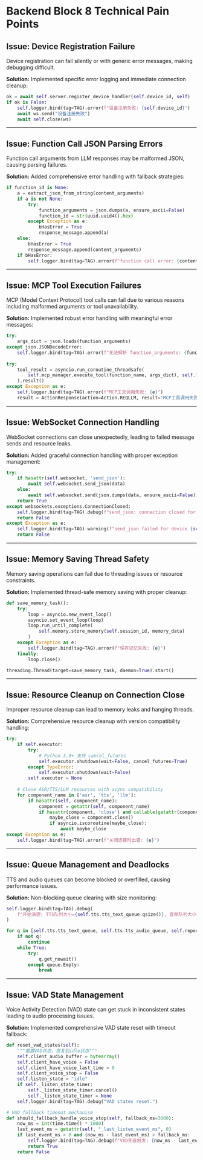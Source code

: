 # Backend Block 8 Technical Pain Points

## Issue: Device Registration Failure
Device registration can fail silently or with generic error messages, making debugging difficult.

**Solution:**
Implemented specific error logging and immediate connection cleanup:
```python
ok = await self.server.register_device_handler(self.device_id, self)
if ok is False:
    self.logger.bind(tag=TAG).error(f"设备注册失败: {self.device_id}")
    await ws.send("设备注册失败")
    await self.close(ws)
```

---

## Issue: Function Call JSON Parsing Errors
Function call arguments from LLM responses may be malformed JSON, causing parsing failures.

**Solution:**
Added comprehensive error handling with fallback strategies:
```python
if function_id is None:
    a = extract_json_from_string(content_arguments)
    if a is not None:
        try:
            function_arguments = json.dumps(a, ensure_ascii=False)
            function_id = str(uuid.uuid4().hex)
        except Exception as e:
            bHasError = True
            response_message.append(a)
    else:
        bHasError = True
        response_message.append(content_arguments)
    if bHasError:
        self.logger.bind(tag=TAG).error(f"function call error: {content_arguments}")
```

---

## Issue: MCP Tool Execution Failures
MCP (Model Context Protocol) tool calls can fail due to various reasons including malformed arguments or tool unavailability.

**Solution:**
Implemented robust error handling with meaningful error messages:
```python
try:
    args_dict = json.loads(function_arguments)
except json.JSONDecodeError:
    self.logger.bind(tag=TAG).error(f"无法解析 function_arguments: {function_arguments}")
    
try:
    tool_result = asyncio.run_coroutine_threadsafe(
        self.mcp_manager.execute_tool(function_name, args_dict), self.loop
    ).result()
except Exception as e:
    self.logger.bind(tag=TAG).error(f"MCP工具调用失败: {e}")
    result = ActionResponse(action=Action.REQLLM, result="MCP工具调用失败", response="")
```

---

## Issue: WebSocket Connection Handling
WebSocket connections can close unexpectedly, leading to failed message sends and resource leaks.

**Solution:**
Added graceful connection handling with proper exception management:
```python
try:
    if hasattr(self.websocket, 'send_json'):
        await self.websocket.send_json(data)
    else:
        await self.websocket.send(json.dumps(data, ensure_ascii=False))
    return True
except websockets.exceptions.ConnectionClosed:
    self.logger.bind(tag=TAG).debug(f"send_json: connection closed for device {self.device_id}")
    return False
except Exception as e:
    self.logger.bind(tag=TAG).warning(f"send_json failed for device {self.device_id}: {e}")
    return False
```

---

## Issue: Memory Saving Thread Safety
Memory saving operations can fail due to threading issues or resource constraints.

**Solution:**
Implemented thread-safe memory saving with proper cleanup:
```python
def save_memory_task():
    try:
        loop = asyncio.new_event_loop()
        asyncio.set_event_loop(loop)
        loop.run_until_complete(
            self.memory.store_memory(self.session_id, memory_data)
        )
    except Exception as e:
        self.logger.bind(tag=TAG).error(f"保存记忆失败: {e}")
    finally:
        loop.close()

threading.Thread(target=save_memory_task, daemon=True).start()
```

---

## Issue: Resource Cleanup on Connection Close
Improper resource cleanup can lead to memory leaks and hanging threads.

**Solution:**
Comprehensive resource cleanup with version compatibility handling:
```python
try:
    if self.executor:
        try:
            # Python 3.9+ 支持 cancel_futures
            self.executor.shutdown(wait=False, cancel_futures=True)
        except TypeError:
            self.executor.shutdown(wait=False)
        self.executor = None
        
    # Close ASR/TTS/LLM resources with async compatibility
    for component_name in ['asr', 'tts', 'llm']:
        if hasattr(self, component_name):
            component = getattr(self, component_name)
            if hasattr(component, 'close') and callable(getattr(component, 'close')):
                maybe_close = component.close()
                if asyncio.iscoroutine(maybe_close):
                    await maybe_close
except Exception as e:
    self.logger.bind(tag=TAG).error(f"关闭连接时出错: {e}")
```

---

## Issue: Queue Management and Deadlocks
TTS and audio queues can become blocked or overfilled, causing performance issues.

**Solution:**
Non-blocking queue clearing with size monitoring:
```python
self.logger.bind(tag=TAG).debug(
    f"开始清理: TTS队列大小={self.tts.tts_text_queue.qsize()}, 音频队列大小={self.tts.tts_audio_queue.qsize()}"
)

for q in [self.tts.tts_text_queue, self.tts.tts_audio_queue, self.report_queue]:
    if not q:
        continue
    while True:
        try:
            q.get_nowait()
        except queue.Empty:
            break
```

---

## Issue: VAD State Management
Voice Activity Detection (VAD) state can get stuck in inconsistent states leading to audio processing issues.

**Solution:**
Implemented comprehensive VAD state reset with timeout fallback:
```python
def reset_vad_states(self):
    """重置VAD状态，恢复到idle状态"""
    self.client_audio_buffer = bytearray()
    self.client_have_voice = False
    self.client_have_voice_last_time = 0
    self.client_voice_stop = False
    self.listen_state = "idle"
    if self._listen_state_timer:
        self._listen_state_timer.cancel()
        self._listen_state_timer = None
    self.logger.bind(tag=TAG).debug("VAD states reset.")

# VAD fallback timeout mechanism
def should_fallback_handle_voice_stop(self, fallback_ms=3000):
    now_ms = int(time.time() * 1000)
    last_event_ms = getattr(self, "_last_listen_event_ms", 0)
    if last_event_ms > 0 and (now_ms - last_event_ms) > fallback_ms:
        self.logger.bind(tag=TAG).debug(f"VAD兜底触发: {now_ms - last_event_ms}ms未见设备边界")
        return True
    return False
```